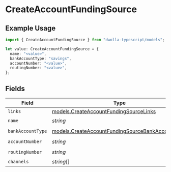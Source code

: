 # CreateAccountFundingSource

## Example Usage

```typescript
import { CreateAccountFundingSource } from "dwolla-typescript/models";

let value: CreateAccountFundingSource = {
  name: "<value>",
  bankAccountType: "savings",
  accountNumber: "<value>",
  routingNumber: "<value>",
};
```

## Fields

| Field                                                                                                      | Type                                                                                                       | Required                                                                                                   | Description                                                                                                |
| ---------------------------------------------------------------------------------------------------------- | ---------------------------------------------------------------------------------------------------------- | ---------------------------------------------------------------------------------------------------------- | ---------------------------------------------------------------------------------------------------------- |
| `links`                                                                                                    | [models.CreateAccountFundingSourceLinks](../models/createaccountfundingsourcelinks.md)                     | :heavy_minus_sign:                                                                                         | N/A                                                                                                        |
| `name`                                                                                                     | *string*                                                                                                   | :heavy_check_mark:                                                                                         | N/A                                                                                                        |
| `bankAccountType`                                                                                          | [models.CreateAccountFundingSourceBankAccountType](../models/createaccountfundingsourcebankaccounttype.md) | :heavy_check_mark:                                                                                         | N/A                                                                                                        |
| `accountNumber`                                                                                            | *string*                                                                                                   | :heavy_check_mark:                                                                                         | N/A                                                                                                        |
| `routingNumber`                                                                                            | *string*                                                                                                   | :heavy_check_mark:                                                                                         | N/A                                                                                                        |
| `channels`                                                                                                 | *string*[]                                                                                                 | :heavy_minus_sign:                                                                                         | N/A                                                                                                        |